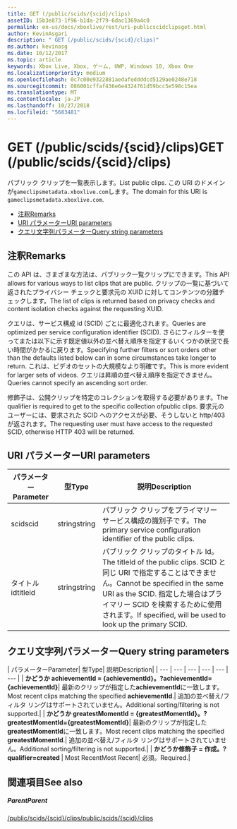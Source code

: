 ```yaml
---
title: GET (/public/scids/{scid}/clips)
assetID: 15b3e873-1f96-b1da-2f79-6dac1369a4c0
permalink: en-us/docs/xboxlive/rest/uri-publicscidclipsget.html
author: KevinAsgari
description: " GET (/public/scids/{scid}/clips)"
ms.author: kevinasg
ms.date: 10/12/2017
ms.topic: article
keywords: Xbox Live, Xbox, ゲーム, UWP, Windows 10, Xbox One
ms.localizationpriority: medium
ms.openlocfilehash: 0c7c00e9322881aedafeddddcd5129ae0248e718
ms.sourcegitcommit: 086001cffaf436e6e4324761d59bcc5e598c15ea
ms.translationtype: MT
ms.contentlocale: ja-JP
ms.lasthandoff: 10/27/2018
ms.locfileid: "5683481"
---
```

# <a name="get-publicscidsscidclips"></a><span data-ttu-id="dfa58-104">GET (/public/scids/{scid}/clips)</span><span class="sxs-lookup"><span data-stu-id="dfa58-104">GET (/public/scids/{scid}/clips)</span></span>
<span data-ttu-id="dfa58-105">パブリック クリップを一覧表示します。</span><span class="sxs-lookup"><span data-stu-id="dfa58-105">List public clips.</span></span> <span data-ttu-id="dfa58-106">この URI のドメインが`gameclipsmetadata.xboxlive.com`します。</span><span class="sxs-lookup"><span data-stu-id="dfa58-106">The domain for this URI is `gameclipsmetadata.xboxlive.com`.</span></span>
 
  * [<span data-ttu-id="dfa58-107">注釈</span><span class="sxs-lookup"><span data-stu-id="dfa58-107">Remarks</span></span>](#ID4EV)
  * [<span data-ttu-id="dfa58-108">URI パラメーター</span><span class="sxs-lookup"><span data-stu-id="dfa58-108">URI parameters</span></span>](#ID4ECB)
  * [<span data-ttu-id="dfa58-109">クエリ文字列パラメーター</span><span class="sxs-lookup"><span data-stu-id="dfa58-109">Query string parameters</span></span>](#ID4ENB)
 
<a id="ID4EV"></a>

 
## <a name="remarks"></a><span data-ttu-id="dfa58-110">注釈</span><span class="sxs-lookup"><span data-stu-id="dfa58-110">Remarks</span></span>
 
<span data-ttu-id="dfa58-111">この API は、さまざまな方法は、パブリック一覧クリップにできます。</span><span class="sxs-lookup"><span data-stu-id="dfa58-111">This API allows for various ways to list clips that are public.</span></span> <span data-ttu-id="dfa58-112">クリップの一覧に基づいて返されたプライバシー チェックと要求元の XUID に対してコンテンツの分離チェックします。</span><span class="sxs-lookup"><span data-stu-id="dfa58-112">The list of clips is returned based on privacy checks and content isolation checks against the requesting XUID.</span></span>
 
<span data-ttu-id="dfa58-113">クエリは、サービス構成 id (SCID) ごとに最適化されます。</span><span class="sxs-lookup"><span data-stu-id="dfa58-113">Queries are optimized per service configuration identifier (SCID).</span></span> <span data-ttu-id="dfa58-114">さらにフィルターを使ってまたは以下に示す既定値以外の並べ替え順序を指定するいくつかの状況で長い時間がかかるに戻ります。</span><span class="sxs-lookup"><span data-stu-id="dfa58-114">Specifying further filters or sort orders other than the defaults listed below can in some circumstances take longer to return.</span></span> <span data-ttu-id="dfa58-115">これは、ビデオのセットの大規模なより明確です。</span><span class="sxs-lookup"><span data-stu-id="dfa58-115">This is more evident for larger sets of videos.</span></span> <span data-ttu-id="dfa58-116">クエリは昇順の並べ替え順序を指定できません。</span><span class="sxs-lookup"><span data-stu-id="dfa58-116">Queries cannot specify an ascending sort order.</span></span>
 
<span data-ttu-id="dfa58-117">修飾子は、公開クリップを特定のコレクションを取得する必要があります。</span><span class="sxs-lookup"><span data-stu-id="dfa58-117">The qualifier is required to get to the specific collection ofpublic clips.</span></span> <span data-ttu-id="dfa58-118">要求元のユーザーには、要求された SCID へのアクセスが必要、そうしないと http/403 が返されます。</span><span class="sxs-lookup"><span data-stu-id="dfa58-118">The requesting user must have access to the requested SCID, otherwise HTTP 403 will be returned.</span></span>
  
<a id="ID4ECB"></a>

 
## <a name="uri-parameters"></a><span data-ttu-id="dfa58-119">URI パラメーター</span><span class="sxs-lookup"><span data-stu-id="dfa58-119">URI parameters</span></span>
 
| <span data-ttu-id="dfa58-120">パラメーター</span><span class="sxs-lookup"><span data-stu-id="dfa58-120">Parameter</span></span>| <span data-ttu-id="dfa58-121">型</span><span class="sxs-lookup"><span data-stu-id="dfa58-121">Type</span></span>| <span data-ttu-id="dfa58-122">説明</span><span class="sxs-lookup"><span data-stu-id="dfa58-122">Description</span></span>| 
| --- | --- | --- | 
| <span data-ttu-id="dfa58-123">scid</span><span class="sxs-lookup"><span data-stu-id="dfa58-123">scid</span></span>| <span data-ttu-id="dfa58-124">string</span><span class="sxs-lookup"><span data-stu-id="dfa58-124">string</span></span>| <span data-ttu-id="dfa58-125">パブリック クリップをプライマリー サービス構成の識別子です。</span><span class="sxs-lookup"><span data-stu-id="dfa58-125">The primary service configuration identifier of the public clips.</span></span>| 
| <span data-ttu-id="dfa58-126">タイトル id</span><span class="sxs-lookup"><span data-stu-id="dfa58-126">titleid</span></span>| <span data-ttu-id="dfa58-127">string</span><span class="sxs-lookup"><span data-stu-id="dfa58-127">string</span></span>| <span data-ttu-id="dfa58-128">パブリック クリップのタイトル Id。</span><span class="sxs-lookup"><span data-stu-id="dfa58-128">The titleId of the public clips.</span></span> <span data-ttu-id="dfa58-129">SCID と同じ URI で指定することはできません。</span><span class="sxs-lookup"><span data-stu-id="dfa58-129">Cannot be specified in the same URI as the SCID.</span></span> <span data-ttu-id="dfa58-130">指定した場合はプライマリー SCID を検索するために使用されます。</span><span class="sxs-lookup"><span data-stu-id="dfa58-130">If specified, will be used to look up the primary SCID.</span></span>| 
  
<a id="ID4ENB"></a>

 
## <a name="query-string-parameters"></a><span data-ttu-id="dfa58-131">クエリ文字列パラメーター</span><span class="sxs-lookup"><span data-stu-id="dfa58-131">Query string parameters</span></span>
 
| <span data-ttu-id="dfa58-132">パラメーター</span><span class="sxs-lookup"><span data-stu-id="dfa58-132">Parameter</span></span>| <span data-ttu-id="dfa58-133">型</span><span class="sxs-lookup"><span data-stu-id="dfa58-133">Type</span></span>| <span data-ttu-id="dfa58-134">説明</span><span class="sxs-lookup"><span data-stu-id="dfa58-134">Description</span></span>| 
| --- | --- | --- | --- | --- | --- | 
| <b><span data-ttu-id="dfa58-135">かどうか achievementId = {achievementId}。</span><span class="sxs-lookup"><span data-stu-id="dfa58-135">?achievementId={achievementId}</span></span></b>| <span data-ttu-id="dfa58-136">最新のクリップが指定した<b>achievementId</b>に一致します。</span><span class="sxs-lookup"><span data-stu-id="dfa58-136">Most recent clips matching the specified <b>achievementId</b>.</span></span>| <span data-ttu-id="dfa58-137">追加の並べ替え/フィルタ リングはサポートされていません。</span><span class="sxs-lookup"><span data-stu-id="dfa58-137">Additional sorting/filtering is not supported.</span></span>| 
| <b><span data-ttu-id="dfa58-138">かどうか greatestMomentId = {greatestMomentId}。</span><span class="sxs-lookup"><span data-stu-id="dfa58-138">?greatestMomentId={greatestMomentId}</span></span></b>| <span data-ttu-id="dfa58-139">最新のクリップが指定した<b>greatestMomentId</b>に一致します。</span><span class="sxs-lookup"><span data-stu-id="dfa58-139">Most recent clips matching the specified <b>greatestMomentId</b>.</span></span>| <span data-ttu-id="dfa58-140">追加の並べ替え/フィルタ リングはサポートされていません。</span><span class="sxs-lookup"><span data-stu-id="dfa58-140">Additional sorting/filtering is not supported.</span></span>| 
| <b><span data-ttu-id="dfa58-141">かどうか修飾子 = 作成。</span><span class="sxs-lookup"><span data-stu-id="dfa58-141">?qualifier=created</span></span> </b>| <span data-ttu-id="dfa58-142">Most Recent</span><span class="sxs-lookup"><span data-stu-id="dfa58-142">Most Recent</span></span>| <span data-ttu-id="dfa58-143">必須。</span><span class="sxs-lookup"><span data-stu-id="dfa58-143">Required.</span></span>| 
  
<a id="ID4EDD"></a>

 
## <a name="see-also"></a><span data-ttu-id="dfa58-144">関連項目</span><span class="sxs-lookup"><span data-stu-id="dfa58-144">See also</span></span>
 
<a id="ID4EFD"></a>

 
##### <a name="parent"></a><span data-ttu-id="dfa58-145">Parent</span><span class="sxs-lookup"><span data-stu-id="dfa58-145">Parent</span></span> 

[<span data-ttu-id="dfa58-146">/public/scids/{scid}/clips</span><span class="sxs-lookup"><span data-stu-id="dfa58-146">/public/scids/{scid}/clips</span></span>](uri-publicscidclips.md)

   